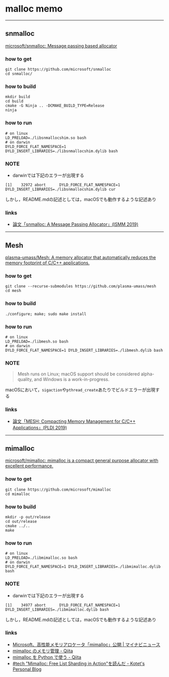 # malloc memo

----

## snmalloc
[microsoft/snmalloc: Message passing based allocator]( https://github.com/microsoft/snmalloc )

### how to get
```
git clone https://github.com/microsoft/snmalloc
cd snmalloc/
```

### how to build
```
mkdir build
cd build
cmake -G Ninja .. -DCMAKE_BUILD_TYPE=Release
ninja
```

### how to run
```
# on linux
LD_PRELOAD=./libsnmallocshim.so bash
# on darwin
DYLD_FORCE_FLAT_NAMESPACE=1 DYLD_INSERT_LIBRARIES=./libsnmallocshim.dylib bash
```

### NOTE
* darwinでは下記のエラーが出現する
```
[1]    32972 abort      DYLD_FORCE_FLAT_NAMESPACE=1 DYLD_INSERT_LIBRARIES=./libsnmallocshim.dylib cur
```

しかし，README.mdの記述としては，macOSでも動作するような記述あり

### links
* [論文「snmalloc: A Message Passing Allocator」\(ISMM 2019\)]( https://nhiroki.jp/2019/07/08/paper-snmalloc-a-message-passing-allocator )

----

## Mesh
[plasma\-umass/Mesh: A memory allocator that automatically reduces the memory footprint of C/C\+\+ applications\.]( https://github.com/plasma-umass/Mesh )

### how to get
```
git clone --recurse-submodules https://github.com/plasma-umass/mesh
cd mesh
```

### how to build
```
./configure; make; sudo make install
```

### how to run
```
# on linux
LD_PRELOAD=./libmesh.so bash
# on darwin
DYLD_FORCE_FLAT_NAMESPACE=1 DYLD_INSERT_LIBRARIES=./libmesh.dylib bash
```

### NOTE
> Mesh runs on Linux; macOS support should be considered alpha-quality, and Windows is a work-in-progress.

macOSにおいて，`sigaction`や`pthread_create`あたりでビルドエラーが出現する

### links
* [論文「MESH: Compacting Memory Management for C/C\+\+ Applications」\(PLDI 2019\)]( https://nhiroki.jp/2019/02/26/paper-mesh-compacting-memory-management )

----

## mimalloc
[microsoft/mimalloc: mimalloc is a compact general purpose allocator with excellent performance\.]( https://github.com/microsoft/mimalloc )

### how to get
```
git clone https://github.com/microsoft/mimalloc
cd mimalloc
```

### how to build
```
mkdir -p out/release
cd out/release
cmake ../..
make
```

### how to run
```
# on linux
LD_PRELOAD=./libmimalloc.so bash
# on darwin
DYLD_FORCE_FLAT_NAMESPACE=1 DYLD_INSERT_LIBRARIES=./libmimalloc.dylib bash
```

### NOTE
* darwinでは下記のエラーが出現する
```
[1]    34977 abort      DYLD_FORCE_FLAT_NAMESPACE=1 DYLD_INSERT_LIBRARIES=./libmimalloc.dylib bash
```

しかし，README.mdの記述としては，macOSでも動作するような記述あり

### links
* [Microsoft、高性能メモリアロケータ「mimalloc」公開 \| マイナビニュース]( https://news.mynavi.jp/article/20190625-847906/ )
* [mimalloc のメモリ管理 \- Qiita]( https://qiita.com/methane/items/e88901b7392c10cee2c9 )
* [mimalloc を Python で使う \- Qiita]( https://qiita.com/methane/items/3214e7a7413785acd43d )
* [\#tech "Mimalloc: Free List Sharding in Action"を読んだ \- Kotet's Personal Blog]( https://blog.kotet.jp/2019/06/mimalloc/ )
